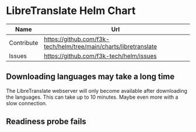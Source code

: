 # LibreTranslate Helm Chart

| Name       | Url                                                              |
|------------|------------------------------------------------------------------|
| Contribute | https://github.com/f3k-tech/helm/tree/main/charts/libretranslate |
| Issues     | https://github.com/f3k-tech/helm/issues                          |

## Downloading languages may take a long time

The LibreTranslate webserver will only become available after downloading the languages. This can take up to 10 minutes. Maybe even more with a slow connection.

## Readiness probe fails
